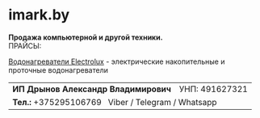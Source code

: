 # imark.by

<div class="wrapper">
<b>Продажа компьютерной и другой техники.</b> <br/>

<div class="content">
ПРАЙСЫ:

<a href="prices/vodonagrevatel_electrolux.pdf">Водонагреватели Electrolux</a> - электрические накопительные и проточные
водонагреватели
</div>

<div class="footer">
    <table> 
        <tr>
            <td><b>ИП Дрынов Александр Владимирович</b> <br/></td>
            <td>УНП: 491627321</td>
        </tr>
        <tr>
            <td colspan="2"><b>Тел.:</b> +375295106769 &nbsp; Viber / Telegram / Whatsapp</td> 
        </tr>    
    </table>
</div>
</div>
